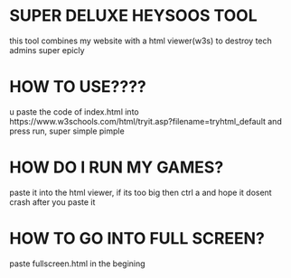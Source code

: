 <h1>SUPER DELUXE HEYSOOS TOOL</h1>
<p>this tool combines my website with a html viewer(w3s) to destroy tech admins super epicly</p>
<h1>HOW TO USE????</h1>
<p>u paste the code of index.html into https://www.w3schools.com/html/tryit.asp?filename=tryhtml_default and press run, super simple pimple </p>
<h1>HOW DO I RUN MY GAMES?</h1>
<p>paste it into the html viewer, if its too big then ctrl a and hope it dosent crash after you paste it</p>
<H1>HOW TO GO INTO FULL SCREEN?</H1>
<p>paste fullscreen.html in the begining</p>
